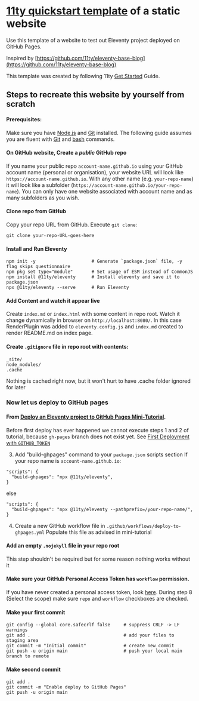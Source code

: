 # [11ty quickstart template](https://github.com/bythebookdev/11ty-quickstart-template) of a static website

Use this template of a website to test out Eleventy project deployed on GitHub Pages.

Inspired by [https://github.com/11ty/eleventy-base-blog](https://github.com/11ty/eleventy-base-blog)

This template was created by following 11ty [Get Started](https://www.11ty.dev/docs/) Guide.

## Steps to recreate this website by yourself from scratch
#### Prerequisites:
Make sure you have [Node.js](https://nodejs.org/en/download) and [Git](https://git-scm.com/) installed.
The following guide assumes you are fluent with [Git](https://www.w3schools.com/git/default.asp) and [bash](https://www.w3schools.com/bash/) commands.
#### On GitHub website, Create a *public* GitHub repo
If you name your public repo `account-name.github.io` using your GitHub account name (personal or organisation), your website URL will look like `https://account-name.github.io`. With any other name (e.g. `your-repo-name`) it will look like a subfolder (`https://account-name.github.io/your-repo-name`). You can only have one website associated with account name and as many subfolders as you wish.

#### Clone repo from GitHub
Copy your repo URL from GitHub. Execute `git clone`:
```
git clone your-repo-URL-goes-here
```
#### Install and Run Eleventy
```
npm init -y						# Generate `package.json` file, -y flag skips questionnaire
npm pkg set type="module"		# Set usage of ESM instead of CommonJS
npm install @11ty/eleventy 		# Install eleventy and save it to package.json
npx @11ty/eleventy --serve		# Run Eleventy
```
#### Add Content and watch it appear live
Create `index.md` or `index.html` with some content in repo root. Watch it change dynamically in browser on `http://localhost:8080/`. In this case RenderPlugin was added to `eleventy.config.js` and `index.md` created to render README.md on index page.
#### Create `.gitignore` file in repo root with contents:
```
_site/
node_modules/
.cache
```
Nothing is cached right now, but it won't hurt to have .cache folder ignored for later

### Now let us deploy to GitHub pages

#### From [Deploy an Eleventy project to GitHub Pages Mini-Tutorial](https://www.11ty.dev/docs/deployment/).
Before first deploy has ever happened we cannot execute steps 1 and 2 of tutorial, because `gh-pages` branch does not exist yet. See [First Deployment with `GITHUB_TOKEN`](https://github.com/peaceiris/actions-gh-pages?tab=readme-ov-file#%EF%B8%8F-first-deployment-with-github_token)

3. Add "build-ghpages" command to your `package.json` scripts section
If your repo name is `account-name.github.io`:
```
"scripts": {
  "build-ghpages": "npx @11ty/eleventy",
}
```
else
```
"scripts": {
  "build-ghpages": "npx @11ty/eleventy --pathprefix=/your-repo-name/",
}
```
4. Create a new GitHub workflow file in `.github/workflows/deploy-to-ghpages.yml`
Populate this file as advised in mini-tutorial
#### Add an empty `.nojekyll` file in your repo root
This step shouldn't be required but for some reason nothing works without it
#### Make sure your GitHub Personal Access Token has `workflow` permission.
If you have never created a personal access token, look [here](https://docs.github.com/en/authentication/keeping-your-account-and-data-secure/managing-your-personal-access-tokens#creating-a-personal-access-token-classic). During step 8 (Select the scope) make sure `repo` and `workflow` checkboxes are checked.
#### Make your first commit
```
git config --global core.safecrlf false		# suppress CRLF -> LF warnings
git add .									# add your files to staging area
git commit -m "Initial commit"				# create new commit
git push -u	origin main						# push your local main branch to remote
```
#### Make second commit
```
git add .
git commit -m "Enable deploy to GitHub Pages"
git push -u origin main
```